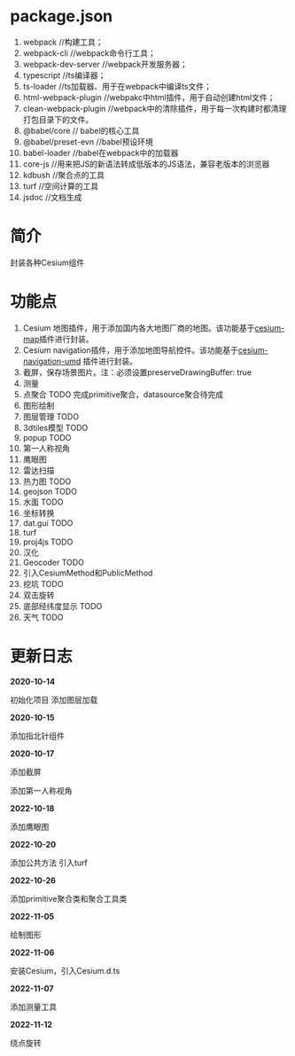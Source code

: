 # package.json
1. webpack //构建工具；
2. webpack-cli //webpack命令行工具；
3. webpack-dev-server //webpack开发服务器；
4. typescript //ts编译器；
5. ts-loader //ts加载器、用于在webpack中编译ts文件；
6. html-webpack-plugin //webpakc中html插件，用于自动创建html文件；
7. clean-webpack-plugin //webpack中的清除插件，用于每一次构建时都清理打包目录下的文件。
8. @babel/core // babel的核心工具
9. @babel/preset-evn //babel预设环境
10. babel-loader //babel在webpack中的加载器
11. core-js //用来把JS的新语法转成低版本的JS语法，兼容老版本的浏览器
12. kdbush //聚合点的工具
13. turf //空间计算的工具
14. jsdoc //文档生成


# 简介

封装各种Cesium组件

# 功能点

1. Cesium 地图插件，用于添加国内各大地图厂商的地图。该功能基于[cesium-map](https://github.com/dvgis/cesium-map)插件进行封装。
2. Cesium navigation插件，用于添加地图导航控件。该功能基于[cesium-navigation-umd](https://github.com/worlddai/cesium-navigation-umd)
   插件进行封装。
3. 截屏，保存场景图片。注：必须设置preserveDrawingBuffer: true
4. 测量
5. 点聚合 TODO 完成primitive聚合，datasource聚合待完成
6. 图形绘制
7. 图层管理 TODO
8. 3dtiles模型 TODO
9. popup TODO
10. 第一人称视角
11. 鹰眼图
12. 雷达扫描
13. 热力图 TODO
14. geojson TODO
15. 水面 TODO
16. 坐标转换
17. dat.gui TODO
18. turf
19. proj4js TODO
20. 汉化
21. Geocoder TODO
22. 引入CesiumMethod和PublicMethod
23. 挖坑 TODO
24. 双击旋转
25. 底部经纬度显示 TODO
26. 天气 TODO 


# 更新日志

**2020-10-14**

初始化项目
添加图层加载

**2020-10-15**

添加指北针组件

**2020-10-17**

添加截屏

添加第一人称视角

**2022-10-18**

添加鹰眼图

**2022-10-20**

添加公共方法
引入turf

**2022-10-26**

添加primitive聚合类和聚合工具类

**2022-11-05**

绘制图形

**2022-11-06**

安装Cesium，引入Cesium.d.ts

**2022-11-07**

添加测量工具

**2022-11-12**

绕点旋转
